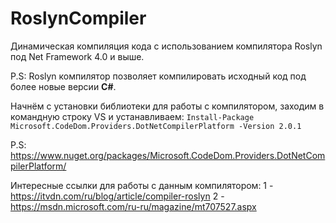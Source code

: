 # RoslynCompiler
Динамическая компиляция кода с использованием компилятора Roslyn под Net Framework 4.0 и выше.

P.S: Roslyn компилятор позволяет компилировать исходный код под более новые версии **C#**.

Начнём с установки библиотеки для работы с компилятором, заходим в командную строку VS и устанавливаем:
`Install-Package Microsoft.CodeDom.Providers.DotNetCompilerPlatform -Version 2.0.1`

P.S: https://www.nuget.org/packages/Microsoft.CodeDom.Providers.DotNetCompilerPlatform/

Интересные ссылки для работы с данным компилятором:
1 - https://itvdn.com/ru/blog/article/compiler-roslyn
2 - https://msdn.microsoft.com/ru-ru/magazine/mt707527.aspx
